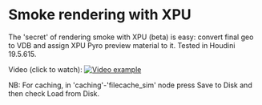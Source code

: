 # Smoke rendering with XPU

The 'secret' of rendering smoke with XPU (beta) is easy: convert final geo to VDB and assign XPU Pyro preview material to it. Tested in Houdini 19.5.615.

Video (click to watch): [![Video example](https://img.youtube.com/vi/BEXe59pSMvk/0.jpg)](https://www.youtube.com/shorts/BEXe59pSMvk "Applied Houdini - Volumes 2 - Smoke")

NB: For caching, in 'caching'-'filecache_sim' node press Save to Disk and then check Load from Disk.
